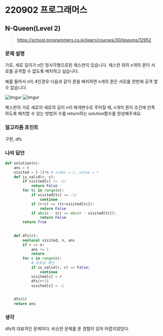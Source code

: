 # 220902 프로그래머스

## N-Queen(Level 2)

> https://school.programmers.co.kr/learn/courses/30/lessons/12952

### 문제 설명

가로, 세로 길이가 n인 정사각형으로된 체스판이 있습니다. 체스판 위의 n개의 퀸이 서로를 공격할 수 없도록 배치하고 싶습니다.

예를 들어서 n이 4인경우 다음과 같이 퀸을 배치하면 n개의 퀸은 서로를 한번에 공격 할 수 없습니다.

![Imgur](https://i.imgur.com/lt2zdK6.png)
![Imgur](https://i.imgur.com/5c5EUrq.png)

체스판의 가로 세로의 세로의 길이 n이 매개변수로 주어질 때, n개의 퀸이 조건에 만족 하도록 배치할 수 있는 방법의 수를 return하는 solution함수를 완성해주세요.

### 알고리즘 포인트

구현, dfs

### 나의 답안

```python
def solution(n):
    ans = 0
    visited = [-1]*n # index = c, value = r
    def is_valid(r, c):
        if visited[c] != -1:
            return False
        for tc in range(n):
            if visited[tc] == -1:
                continue
            if (r+c) == (tc+visited[tc]):
                return False
            if abs(c - tc) == abs(r - visited[tc]):
                return False
        return True
        
    
    def dfs(r):
        nonlocal visited, n, ans
        if r == n:
            ans += 1
            return
        for c in range(n):
            # 유효성 확인
            if is_valid(r, c) == False:
                continue
            visited[c] = r
            dfs(r+1)
            visited[c] = -1
            
            
    dfs(0)
    return ans
```

### 생각

dfs의 대표적인 문제이다. 비슷한 문제를 푼 경험이 있어 어렵지않았다.
